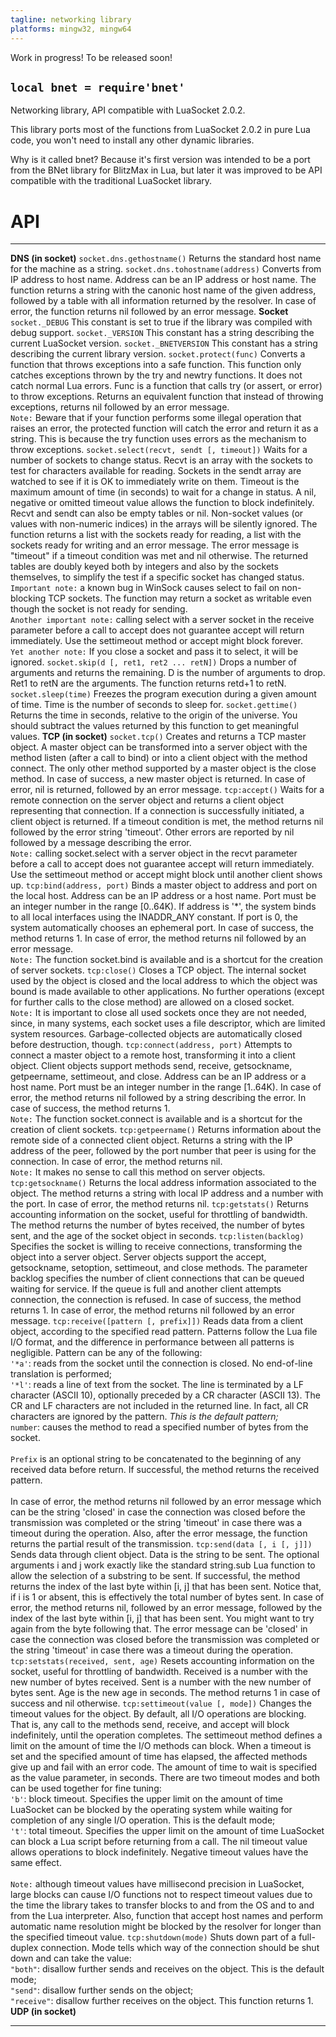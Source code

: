 ```yaml
---
tagline: networking library
platforms: mingw32, mingw64
---
```


<warn>Work in progress! To be released soon!</warn>

## `local bnet = require'bnet'`

Networking library, API compatible with LuaSocket 2.0.2.

This library ports most of the functions from LuaSocket 2.0.2 in pure Lua code,
you won't need to install any other dynamic libraries.

Why is it called bnet?
Because it's first version was intended to be a port from the BNet library for BlitzMax in Lua,
but later it was improved to be API compatible with the traditional LuaSocket library.

# API

------------------------------------------ ----------------------------------------------------
__DNS (in socket)__
`socket.dns.gethostname()`                 Returns the standard host name for the machine as a string.
`socket.dns.tohostname(address)`           Converts from IP address to host name. Address can be an IP address or host name. The function returns a string with the canonic host name of the given address, followed by a table with all information returned by the resolver. In case of error, the function returns nil followed by an error message.
__Socket__
`socket._DEBUG`                            This constant is set to true if the library was compiled with debug support.
`socket._VERSION`                          This constant has a string describing the current LuaSocket version.
`socket._BNETVERSION`                      This constant has a string describing the current library version.
`socket.protect(func)`                     Converts a function that throws exceptions into a safe function. This function only catches exceptions thrown by the try and newtry functions. It does not catch normal Lua errors. Func is a function that calls try (or assert, or error) to throw exceptions. Returns an equivalent function that instead of throwing exceptions, returns nil followed by an error message. <br>`Note:` Beware that if your function performs some illegal operation that raises an error, the protected function will catch the error and return it as a string. This is because the try function uses errors as the mechanism to throw exceptions.
`socket.select(recvt, sendt [, timeout])`  Waits for a number of sockets to change status. Recvt is an array with the sockets to test for characters available for reading. Sockets in the sendt array are watched to see if it is OK to immediately write on them. Timeout is the maximum amount of time (in seconds) to wait for a change in status. A nil, negative or omitted timeout value allows the function to block indefinitely. Recvt and sendt can also be empty tables or nil. Non-socket values (or values with non-numeric indices) in the arrays will be silently ignored. The function returns a list with the sockets ready for reading, a list with the sockets ready for writing and an error message. The error message is "timeout" if a timeout condition was met and nil otherwise. The returned tables are doubly keyed both by integers and also by the sockets themselves, to simplify the test if a specific socket has changed status. <br>`Important note:` a known bug in WinSock causes select to fail on non-blocking TCP sockets. The function may return a socket as writable even though the socket is not ready for sending. <br>`Another important note:` calling select with a server socket in the receive parameter before a call to accept does not guarantee accept will return immediately. Use the settimeout method or accept might block forever. <br>`Yet another note:` If you close a socket and pass it to select, it will be ignored.
`socket.skip(d [, ret1, ret2 ... retN])`   Drops a number of arguments and returns the remaining. D is the number of arguments to drop. Ret1 to retN are the arguments. The function returns retd+1 to retN.
`socket.sleep(time)`                       Freezes the program execution during a given amount of time. Time is the number of seconds to sleep for.
`socket.gettime()`                         Returns the time in seconds, relative to the origin of the universe. You should subtract the values returned by this function to get meaningful values.
__TCP (in socket)__
`socket.tcp()`                             Creates and returns a TCP master object. A master object can be transformed into a server object with the method listen (after a call to bind) or into a client object with the method connect. The only other method supported by a master object is the close method. In case of success, a new master object is returned. In case of error, nil is returned, followed by an error message.
`tcp:accept()`                             Waits for a remote connection on the server object and returns a client object representing that connection. If a connection is successfully initiated, a client object is returned. If a timeout condition is met, the method returns nil followed by the error string 'timeout'. Other errors are reported by nil followed by a message describing the error. <br>`Note:` calling socket.select with a server object in the recvt parameter before a call to accept does not guarantee accept will return immediately. Use the settimeout method or accept might block until another client shows up.
`tcp:bind(address, port)`                  Binds a master object to address and port on the local host. Address can be an IP address or a host name. Port must be an integer number in the range [0..64K). If address is '*', the system binds to all local interfaces using the INADDR_ANY constant. If port is 0, the system automatically chooses an ephemeral port. In case of success, the method returns 1. In case of error, the method returns nil followed by an error message. <br>`Note:` The function socket.bind is available and is a shortcut for the creation of server sockets.
`tcp:close()`                              Closes a TCP object. The internal socket used by the object is closed and the local address to which the object was bound is made available to other applications. No further operations (except for further calls to the close method) are allowed on a closed socket. <br>`Note:` It is important to close all used sockets once they are not needed, since, in many systems, each socket uses a file descriptor, which are limited system resources. Garbage-collected objects are automatically closed before destruction, though.
`tcp:connect(address, port)`               Attempts to connect a master object to a remote host, transforming it into a client object. Client objects support methods send, receive, getsockname, getpeername, settimeout, and close. Address can be an IP address or a host name. Port must be an integer number in the range [1..64K). In case of error, the method returns nil followed by a string describing the error. In case of success, the method returns 1. <br>`Note:` The function socket.connect is available and is a shortcut for the creation of client sockets.
`tcp:getpeername()`                        Returns information about the remote side of a connected client object. Returns a string with the IP address of the peer, followed by the port number that peer is using for the connection. In case of error, the method returns nil. <br>`Note:` It makes no sense to call this method on server objects.
`tcp:getsockname()`                        Returns the local address information associated to the object. The method returns a string with local IP address and a number with the port. In case of error, the method returns nil.
`tcp:getstats()`                           Returns accounting information on the socket, useful for throttling of bandwidth. The method returns the number of bytes received, the number of bytes sent, and the age of the socket object in seconds.
`tcp:listen(backlog)`                      Specifies the socket is willing to receive connections, transforming the object into a server object. Server objects support the accept, getsockname, setoption, settimeout, and close methods. The parameter backlog specifies the number of client connections that can be queued waiting for service. If the queue is full and another client attempts connection, the connection is refused. In case of success, the method returns 1. In case of error, the method returns nil followed by an error message.
`tcp:receive([pattern [, prefix]])`        Reads data from a client object, according to the specified read pattern. Patterns follow the Lua file I/O format, and the difference in performance between all patterns is negligible. Pattern can be any of the following: <br>`'*a'`: reads from the socket until the connection is closed. No end-of-line translation is performed; <br>`'*l'`: reads a line of text from the socket. The line is terminated by a LF character (ASCII 10), optionally preceded by a CR character (ASCII 13). The CR and LF characters are not included in the returned line. In fact, all CR characters are ignored by the pattern. *This is the default pattern;* <br>`number`: causes the method to read a specified number of bytes from the socket. <br><br>`Prefix` is an optional string to be concatenated to the beginning of any received data before return. If successful, the method returns the received pattern. <br><br>In case of error, the method returns nil followed by an error message which can be the string 'closed' in case the connection was closed before the transmission was completed or the string 'timeout' in case there was a timeout during the operation. Also, after the error message, the function returns the partial result of the transmission.
`tcp:send(data [, i [, j]])`               Sends data through client object. Data is the string to be sent. The optional arguments i and j work exactly like the standard string.sub Lua function to allow the selection of a substring to be sent. If successful, the method returns the index of the last byte within [i, j] that has been sent. Notice that, if i is 1 or absent, this is effectively the total number of bytes sent. In case of error, the method returns nil, followed by an error message, followed by the index of the last byte within [i, j] that has been sent. You might want to try again from the byte following that. The error message can be 'closed' in case the connection was closed before the transmission was completed or the string 'timeout' in case there was a timeout during the operation.
`tcp:setstats(received, sent, age)`        Resets accounting information on the socket, useful for throttling of bandwidth. Received is a number with the new number of bytes received. Sent is a number with the new number of bytes sent. Age is the new age in seconds. The method returns 1 in case of success and nil otherwise.
`tcp:settimeout(value [, mode])`           Changes the timeout values for the object. By default, all I/O operations are blocking. That is, any call to the methods send, receive, and accept will block indefinitely, until the operation completes. The settimeout method defines a limit on the amount of time the I/O methods can block. When a timeout is set and the specified amount of time has elapsed, the affected methods give up and fail with an error code. The amount of time to wait is specified as the value parameter, in seconds. There are two timeout modes and both can be used together for fine tuning: <br>`'b'`: block timeout. Specifies the upper limit on the amount of time LuaSocket can be blocked by the operating system while waiting for completion of any single I/O operation. This is the default mode; <br>`'t'`: total timeout. Specifies the upper limit on the amount of time LuaSocket can block a Lua script before returning from a call. The nil timeout value allows operations to block indefinitely. Negative timeout values have the same effect. <br><br>`Note:` although timeout values have millisecond precision in LuaSocket, large blocks can cause I/O functions not to respect timeout values due to the time the library takes to transfer blocks to and from the OS and to and from the Lua interpreter. Also, function that accept host names and perform automatic name resolution might be blocked by the resolver for longer than the specified timeout value.
`tcp:shutdown(mode)`                       Shuts down part of a full-duplex connection. Mode tells which way of the connection should be shut down and can take the value: <br>`"both"`: disallow further sends and receives on the object. This is the default mode; <br>`"send"`: disallow further sends on the object; <br>`"receive"`: disallow further receives on the object. This function returns 1.
__UDP (in socket)__
------------------------------------------ ----------------------------------------------------

